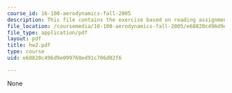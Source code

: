 ```yaml
---
course_id: 16-100-aerodynamics-fall-2005
description: This file contains the exercise based on reading assignment.
file_location: /coursemedia/16-100-aerodynamics-fall-2005/e68820c496d9e099760ed91c706d02f6_hw2.pdf
file_type: application/pdf
layout: pdf
title: hw2.pdf
type: course
uid: e68820c496d9e099760ed91c706d02f6

---
```

None